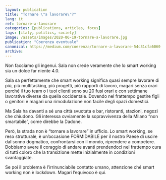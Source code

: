 ```yaml
---
layout: publication
title: "Tornare \"a lavorare\"?"
lang: it
ref: tornare-a-lavorare
categories: [publications, articles, focus]
tags: [italy, politics, society]
image: /assets/images/2020-06-19-tornare-a-lavorare.jpg
publication: "Coerenza eventuale"
canonical: https://medium.com/coerenza/tornare-a-lavorare-54c31cfa6060
archive:
---
```


Non facciamo gli ingenui. Sala non crede veramente che lo smart working sia un dolce far niente 4.0.

Sala sa perfettamente che smart working significa quasi sempre lavorare di più, più multitasking, più progetti, più rapporti di lavoro, magari senza orari perché il tuo team o i tuoi clienti sono su 20 fusi orari e con settimane lavorative diverse da quella occidentale. Dovendo nel frattempo gestire figli o genitori e magari una rimodulazione non facile degli spazi domestici.

Ma Sala ha davanti a sé una città svuotata e bar, ristoranti, stazioni, negozi che chiudono. Gli interessa ovviamente la sopravvivenza della Milano “non smartabile”, come direbbe la Dadone.

Però, la strada non è “tornare a lavorare” in ufficio. Lo smart working, se reso strutturale, è un’occasione FORMIDABILE per il nostro Paese di uscire dal sonno dogmatico, confrontarsi con il mondo, riprendere a competere. Dobbiamo avere il coraggio di andare avanti prendendoci nel frattempo cura di tutti coloro che la transizione mette inizialmente in condizioni svantaggiate.

Se poi il problema è l’irrinunciabile contatto umano, attenzione ché smart working non è lockdown. Magari l’equivoco è qui.
